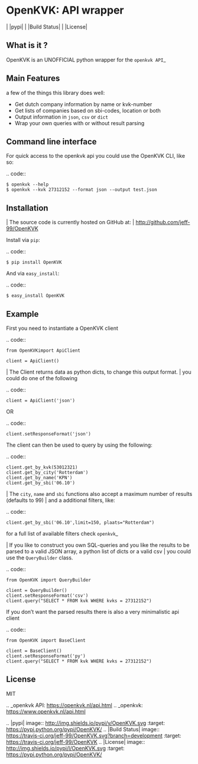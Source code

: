 OpenKVK: API wrapper
====================

| |pypi|
| |Build Status|
| |License|

What is it ?
------------

OpenKVK is an UNOFFICIAL python wrapper for the `openkvk API`_

Main Features
-------------

a few of the things this library does well:

-  Get dutch company information by name or kvk-number
-  Get lists of companies based on sbi-codes, location or both
-  Output information in ``json``, ``csv`` or ``dict``
-  Wrap your own queries with or without result parsing

Command line interface
----------------------

For quick access to the openkvk api you could use the OpenKVK CLI, like
so:

.. code::

    $ openkvk --help
    $ openkvk --kvk 27312152 --format json --output test.json

Installation
------------

| The source code is currently hosted on GitHub at:
| http://github.com/jeff-99/OpenKVK

Install via ``pip``:

.. code::

    $ pip install OpenKVK

And via ``easy_install``:

.. code::

    $ easy_install OpenKVK

Example
-------

First you need to instantiate a OpenKVK client

.. code::

    from OpenKVKimport ApiClient

    client = ApiClient()

| The Client returns data as python dicts, to change this output format.
| you could do one of the following

.. code::

    client = ApiClient('json')

OR

.. code::

    client.setResponseFormat('json')

The client can then be used to query by using the following:

.. code::

    client.get_by_kvk(53012321)
    client.get_by_city('Rotterdam')
    client.get_by_name('KPN')
    client.get_by_sbi('06.10')

| The ``city``, ``name`` and ``sbi`` functions also accept a maximum number of results (defaults to 99)
| and a additional filters, like:

.. code::

    client.get_by_sbi('06.10',limit=150, plaats="Rotterdam")

for a full list of available filters check `openkvk`_

| If you like to construct you own SQL-queries and you like the results to be parsed to a valid JSON array, a python list of dicts or a valid csv
| you could use the ``QueryBuilder`` class.

.. code::

    from OpenKVK import QueryBuilder

    client = QueryBuilder()
    client.setResponseFormat('csv')
    client.query("SELECT * FROM kvk WHERE kvks = 27312152")

If you don’t want the parsed results there is also a very minimalistic
api client

.. code::

    from OpenKVK import BaseClient

    client = BaseClient()
    client.setResponseFormat('py')
    client.query("SELECT * FROM kvk WHERE kvks = 27312152")

License
-------

MIT

.. _openkvk API: https://openkvk.nl/api.html
.. _openkvk: https://www.openkvk.nl/api.html

.. |pypi| image:: http://img.shields.io/pypi/v/OpenKVK.svg
   :target: https://pypi.python.org/pypi/OpenKVK/
.. |Build Status| image:: https://travis-ci.org/jeff-99/OpenKVK.svg?branch=development
   :target: https://travis-ci.org/jeff-99/OpenKVK
.. |License| image:: http://img.shields.io/pypi/l/OpenKVK.svg
   :target: https://pypi.python.org/pypi/OpenKVK/